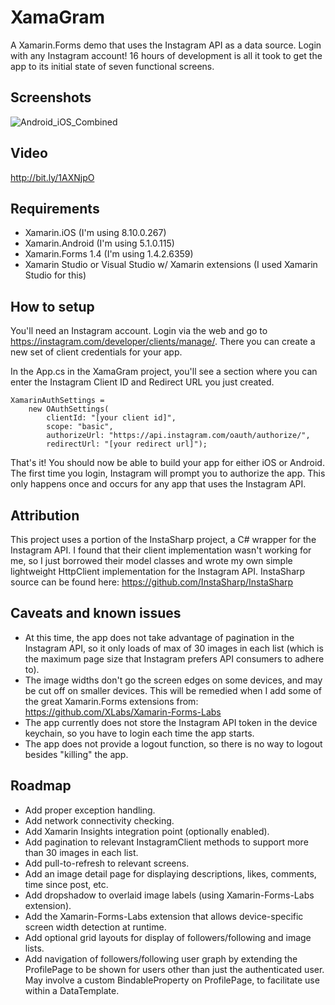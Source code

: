 # XamaGram
A Xamarin.Forms demo that uses the Instagram API as a data source. Login with any Instagram account! 16 hours of development is all it took to get the app to its initial state of seven functional screens.

## Screenshots
![Android_iOS_Combined](https://rawgit.com/jsauve/XamaGram/master/screenshots/Android_iOS_combined.png)

## Video
http://bit.ly/1AXNjpO

## Requirements
* Xamarin.iOS (I'm using 8.10.0.267)
* Xamarin.Android (I'm using 5.1.0.115)
* Xamarin.Forms 1.4 (I'm using 1.4.2.6359)
* Xamarin Studio or Visual Studio w/ Xamarin extensions (I used Xamarin Studio for this)

## How to setup
You'll need an Instagram account. Login via the web and go to https://instagram.com/developer/clients/manage/.
There you can create a new set of client credentials for your app.

In the App.cs in the XamaGram project, you'll see a section where you can enter the Instagram Client ID and Redirect URL you just created.

    XamarinAuthSettings = 
        new OAuthSettings(
            clientId: "[your client id]",
            scope: "basic",
            authorizeUrl: "https://api.instagram.com/oauth/authorize/",
            redirectUrl: "[your redirect url]");
            
That's it! You should now be able to build your app for either iOS or Android. The first time you login, Instagram will prompt you to authorize the app. This only happens once and occurs for any app that uses the Instagram API.

## Attribution
This project uses a portion of the InstaSharp project, a C# wrapper for the Instagram API. I found that their client implementation wasn't working for me, so I just borrowed their model classes and wrote my own simple lightweight HttpClient implementation for the Instagram API. InstaSharp source can be found here: https://github.com/InstaSharp/InstaSharp

## Caveats and known issues
* At this time, the app does not take advantage of pagination in the Instagram API, so it only loads of max of 30 images in each list (which is the maximum page size that Instagram prefers API consumers to adhere to).
* The image widths don't go the screen edges on some devices, and may be cut off on smaller devices. This will be remedied when I add some of the great Xamarin.Forms extensions from: https://github.com/XLabs/Xamarin-Forms-Labs
* The app currently does not store the Instagram API token in the device keychain, so you have to login each time the app starts.
* The app does not provide a logout function, so there is no way to logout besides "killing" the app.

## Roadmap
* Add proper exception handling.
* Add network connectivity checking.
* Add Xamarin Insights integration point (optionally enabled).
* Add pagination to relevant InstagramClient methods to support more than 30 images in each list.
* Add pull-to-refresh to relevant screens.
* Add an image detail page for displaying descriptions, likes, comments, time since post, etc.
* Add dropshadow to overlaid image labels (using Xamarin-Forms-Labs extension).
* Add the Xamarin-Forms-Labs extension that allows device-specific screen width detection at runtime.
* Add optional grid layouts for display of followers/following and image lists.
* Add navigation of followers/following user graph by extending the ProfilePage to be shown for users other than just the authenticated user. May involve a custom BindableProperty on ProfilePage, to facilitate use within a DataTemplate.
